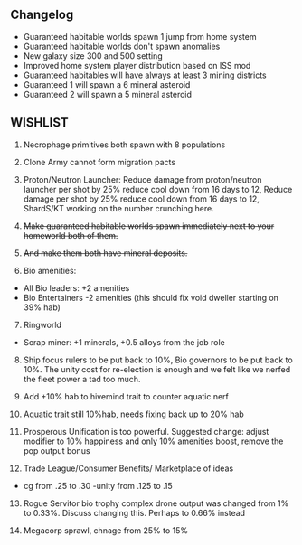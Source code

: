 ## Changelog ##
- Guaranteed habitable worlds spawn 1 jump from home system
- Guaranteed habitable worlds don't spawn anomalies
- New galaxy size 300 and 500 setting
- Improved home system player distribution based on ISS mod
- Guaranteed habitables will have always at least 3 mining districts
- Guaranteed 1 will spawn a 6 mineral asteroid
- Guaranteed 2 will spawn a 5 mineral asteroid

## WISHLIST ##
1. Necrophage primitives both spawn with 8 populations

2. Clone Army cannot form migration pacts

3. Proton/Neutron Launcher: Reduce damage from proton/neutron launcher per shot by 25% reduce cool down from 16 days to 12, Reduce damage per shot by 25% reduce cool down from 16 days to 12, ShardS/KT working on the number crunching here.

4. <s>Make guaranteed habitable worlds spawn immediately next to your homeworld both of them.</s>

5. <s>And make them both have mineral deposits.</s>

6. Bio amenities:
- All Bio leaders: +2 amenities
- Bio Entertainers -2 amenities
(this should fix void dweller starting on 39% hab)

7. Ringworld
- Scrap miner: +1 minerals, +0.5 alloys from the job role

8. Ship focus rulers to be put back to 10%, Bio governors to be put back to 10%. The unity cost for re-election is enough and we felt like we nerfed the fleet power a tad too much.

9. Add +10% hab to hivemind trait to counter aquatic nerf

10. Aquatic trait still 10%hab, needs fixing back up to 20% hab

11. Prosperous Unification is too powerful. Suggested change:  adjust modifier to 10% happiness and only 10% amenities boost, remove the pop output bonus

12. Trade League/Consumer Benefits/ Marketplace of ideas 
- cg from .25 to .30
-unity from .125  to .15

13. Rogue Servitor bio trophy complex drone output was changed from 1% to 0.33%. Discuss changing this. Perhaps to 0.66% instead

14. Megacorp sprawl, chnage from 25% to 15%